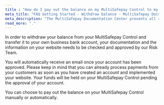 ```yaml
---
title : "How do I pay out the balance on my MultiSafepay Control to my business bank account?"
meta_title: "FAQ Getting Started - Withdraw balance - MultiSafepay Docs"
meta_description: "The MultiSafepay Documentation Center presents all relevant information about our Plugins and API. You can also find support pages for Payment Methods, Tools and General Questions as well as the contact details of our Support and Integration Teams."
read_more: "."
---
```

In order to withdraw your balance from your MultiSafepay Control and transfer it to your own business bank account, your documentation and the information on your website needs to be checked and approved by our Risk Team.

You will automatically receive an email once your account has been approved. Please keep in mind that you can already process payments from your customers as soon as you have created an account and implemented your website. Your funds will be held on your MultiSafepay Control pending the approval of your account.

You can choose to pay out the balance on your MultiSafepay Control manually or automatically.
